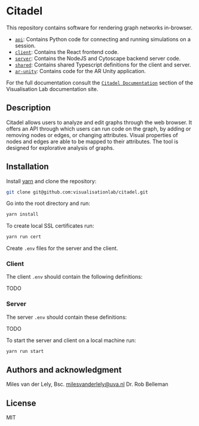 # Citadel

This repository contains software for rendering graph networks in-browser.

- [`api`](api): Contains Python code for connecting and running simulations on a session.
- [`client`](client): Contains the React frontend code.
- [`server`](server): Contains the NodeJS and Cytoscape backend server code.
- [`shared`](shared): Contains shared Typescript definitions for the client and server.
- [`ar-unity`](ar-unity): Contains code for the AR Unity application.

For the full documentation consult the [`Citadel Documentation`](https://visualisationlab.github.io/visualisationlab) section of the Visualisation Lab documentation site.

## Description
Citadel allows users to analyze and edit graphs through the web browser. It offers an API through which users can run code on the graph, by adding or removing nodes or edges, or changing attributes. Visual properties of nodes and edges are able to be mapped to their attributes. The tool is designed for explorative analysis of graphs.

## Installation

Install [yarn](https://yarnpkg.com/getting-started/install) and clone the repository:

```bash
git clone git@github.com:visualisationlab/citadel.git
```

Go into the root directory and run:
```bash
yarn install
```

To create local SSL certificates run:
```bash
yarn run cert
```

Create `.env` files for the server and the client.

### Client
The client `.env` should contain the following definitions:

TODO

### Server
The server `.env` should contain these definitions:

TODO

To start the server and client on a local machine run:
```bash
yarn run start
```

## Authors and acknowledgment
Miles van der Lely, Bsc. <milesvanderlely@uva.nl>
Dr. Rob Belleman
## License
MIT
